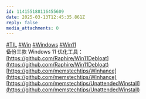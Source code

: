 ```yaml
---
id: 114155188116455609
date: 2025-03-13T12:45:35.861Z
reply: false
media_attachments: 0
---
```


[#TIL](https://e5n.cc/tags/TIL) [#Win](https://e5n.cc/tags/Win) [#Windows](https://e5n.cc/tags/Windows) [#Win11](https://e5n.cc/tags/Win11)   
备份三款 Windows 11 优化工具：  
[https://github.com/Raphire/Win11Debloat](https://github.com/Raphire/Win11Debloat)  
[https://github.com/memstechtips/Winhance](https://github.com/memstechtips/Winhance)  
[https://github.com/memstechtips/UnattendedWinstall](https://github.com/memstechtips/UnattendedWinstall)

